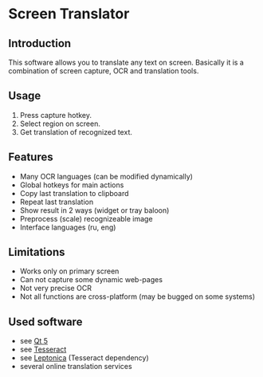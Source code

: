 Screen Translator
=================

Introduction
------------
This software allows you to translate any text on screen.
Basically it is a combination of screen capture, OCR and translation tools.

Usage
-----
1. Press capture hotkey.
2. Select region on screen.
3. Get translation of recognized text.

Features
--------
* Many OCR languages (can be modified dynamically)
* Global hotkeys for main actions
* Copy last translation to clipboard
* Repeat last translation
* Show result in 2 ways (widget or tray baloon)
* Preprocess (scale) recognizeable image
* Interface languages (ru, eng)


Limitations
-----------
* Works only on primary screen
* Can not capture some dynamic web-pages
* Not very precise OCR
* Not all functions are cross-platform (may be bugged on some systems)

Used software
-------------
* see [Qt 5](http://qt-project.org/)
* see [Tesseract](https://code.google.com/p/tesseract-ocr/)
* see [Leptonica](http://leptonica.com/) (Tesseract dependency)
* several online translation services

